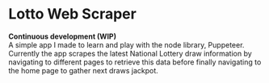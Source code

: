# Lotto Web Scraper

**Continuous development (WIP)**<br>
A simple app I made to learn and play with the node library, Puppeteer. Currently the app scrapes the latest National Lottery draw information by navigating to different pages to retrieve this data before finally navigating to the home page to gather next draws jackpot.
